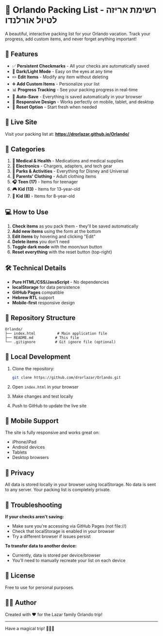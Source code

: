 # 🏰 Orlando Packing List - רשימת אריזה לטיול אורלנדו

A beautiful, interactive packing list for your Orlando vacation. Track your progress, add custom items, and never forget anything important!

## 🌟 Features

- ✅ **Persistent Checkmarks** - All your checks are automatically saved
- 🌙 **Dark/Light Mode** - Easy on the eyes at any time
- ✏️ **Edit Items** - Modify any item without deleting
- ➕ **Add Custom Items** - Personalize your list
- 📊 **Progress Tracking** - See your packing progress in real-time
- 💾 **Auto-Save** - Everything is saved automatically in your browser
- 📱 **Responsive Design** - Works perfectly on mobile, tablet, and desktop
- 🔄 **Reset Option** - Start fresh when needed

## 🚀 Live Site

Visit your packing list at: **https://drorlazar.github.io/Orlando/**

## 📝 Categories

1. **💊 Medical & Health** - Medications and medical supplies
2. **📱 Electronics** - Chargers, adapters, and tech gear
3. **🎢 Parks & Activities** - Everything for Disney and Universal
4. **👔 Parents' Clothing** - Adult clothing items
5. **🎧 Teen (17)** - Items for teenager
6. **🎮 Kid (13)** - Items for 13-year-old
7. **🧸 Kid (8)** - Items for 8-year-old

## 💻 How to Use

1. **Check items** as you pack them - they'll be saved automatically
2. **Add new items** using the form at the bottom
3. **Edit items** by hovering and clicking "Edit"
4. **Delete items** you don't need
5. **Toggle dark mode** with the moon/sun button
6. **Reset everything** with the reset button (top-right)

## 🛠️ Technical Details

- **Pure HTML/CSS/JavaScript** - No dependencies
- **localStorage** for data persistence
- **GitHub Pages** compatible
- **Hebrew RTL** support
- **Mobile-first** responsive design

## 📂 Repository Structure

```
Orlando/
├── index.html          # Main application file
├── README.md          # This file
└── .gitignore         # Git ignore file (optional)
```

## 🔧 Local Development

1. Clone the repository:
   ```bash
   git clone https://github.com/drorlazar/Orlando.git
   ```

2. Open `index.html` in your browser

3. Make changes and test locally

4. Push to GitHub to update the live site

## 📱 Mobile Support

The site is fully responsive and works great on:
- iPhone/iPad
- Android devices
- Tablets
- Desktop browsers

## 🔐 Privacy

All data is stored locally in your browser using localStorage. No data is sent to any server. Your packing list is completely private.

## 🐛 Troubleshooting

**If your checks aren't saving:**
- Make sure you're accessing via GitHub Pages (not file://)
- Check that localStorage is enabled in your browser
- Try a different browser if issues persist

**To transfer data to another device:**
- Currently, data is stored per device/browser
- You'll need to manually recreate your list on each device

## 📄 License

Free to use for personal purposes.

## 👨‍💻 Author

Created with ❤️ for the Lazar family Orlando trip!

---

Have a magical trip! 🎢🏰✨
